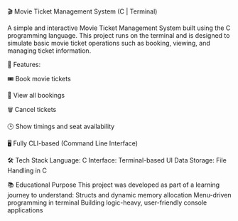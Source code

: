 🎬 Movie Ticket Management System (C | Terminal)

A simple and interactive Movie Ticket Management System built using the C programming language. This project runs on the terminal and is designed to simulate basic movie ticket operations such as booking, viewing, and managing ticket information.

🚀 Features:

🎟️ Book movie tickets

📄 View all bookings

🗑️ Cancel tickets

🕒 Show timings and seat availability

🖥️ Fully CLI-based (Command Line Interface)

🛠️ Tech Stack
Language: C
Interface: Terminal-based UI
Data Storage: File Handling in C

📚 Educational Purpose
This project was developed as part of a learning journey to understand:
Structs and dynamic memory allocation
Menu-driven programming in terminal
Building logic-heavy, user-friendly console applications
